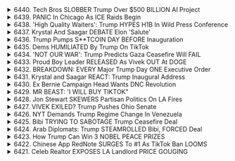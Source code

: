 <details>
<summary>6440. Tech Bros SLOBBER Trump Over $500 BILLION AI Project</summary><br>

<a href="https://www.youtube.com/watch?v=xrEVq6ZC10E" target="_blank">
    <img src="https://img.youtube.com/vi/xrEVq6ZC10E/maxresdefault.jpg" 
        alt="[Youtube]" width="200">
</a>

# Tech Bros SLOBBER Trump Over $500 BILLION AI Project


</details>

<details>
<summary>6439. PANIC In Chicago As ICE Raids Begin</summary><br>

<a href="https://www.youtube.com/watch?v=1QFXI4xk1Dc" target="_blank">
    <img src="https://img.youtube.com/vi/1QFXI4xk1Dc/maxresdefault.jpg" 
        alt="[Youtube]" width="200">
</a>

# PANIC In Chicago As ICE Raids Begin


</details>

<details>
<summary>6438. 'High Quality Waiters': Trump HYPES H1B In Wild Press Conference</summary><br>

<a href="https://www.youtube.com/watch?v=VUqTHM0vwbY" target="_blank">
    <img src="https://img.youtube.com/vi/VUqTHM0vwbY/maxresdefault.jpg" 
        alt="[Youtube]" width="200">
</a>

# 'High Quality Waiters': Trump HYPES H1B In Wild Press Conference


</details>

<details>
<summary>6437. Krystal And Saagar DEBATE Elon 'Salute'</summary><br>

<a href="https://www.youtube.com/watch?v=h8UsI9oPUMM" target="_blank">
    <img src="https://img.youtube.com/vi/h8UsI9oPUMM/maxresdefault.jpg" 
        alt="[Youtube]" width="200">
</a>

# Krystal And Saagar DEBATE Elon 'Salute'


</details>

<details>
<summary>6436. Trump Pumps S**TCOIN DAY BEFORE Inauguration</summary><br>

<a href="https://www.youtube.com/watch?v=7A3yspFh1h4" target="_blank">
    <img src="https://img.youtube.com/vi/7A3yspFh1h4/maxresdefault.jpg" 
        alt="[Youtube]" width="200">
</a>

# Trump Pumps S**TCOIN DAY BEFORE Inauguration


</details>

<details>
<summary>6435. Dems HUMILIATED By Trump On TikTok</summary><br>

<a href="https://www.youtube.com/watch?v=dRCB4BsH5Lw" target="_blank">
    <img src="https://img.youtube.com/vi/dRCB4BsH5Lw/maxresdefault.jpg" 
        alt="[Youtube]" width="200">
</a>

# Dems HUMILIATED By Trump On TikTok


</details>

<details>
<summary>6434. 'NOT OUR WAR': Trump Predicts Gaza Ceasefire Will FAIL</summary><br>

<a href="https://www.youtube.com/watch?v=UdLiSPWxIUs" target="_blank">
    <img src="https://img.youtube.com/vi/UdLiSPWxIUs/maxresdefault.jpg" 
        alt="[Youtube]" width="200">
</a>

# 'NOT OUR WAR': Trump Predicts Gaza Ceasefire Will FAIL


</details>

<details>
<summary>6433. Proud Boy Leader RELEASED As Vivek OUT At DOGE</summary><br>

<a href="https://www.youtube.com/watch?v=B4FmhD0VZpQ" target="_blank">
    <img src="https://img.youtube.com/vi/B4FmhD0VZpQ/maxresdefault.jpg" 
        alt="[Youtube]" width="200">
</a>

# Proud Boy Leader RELEASED As Vivek OUT At DOGE


</details>

<details>
<summary>6432. BREAKDOWN: EVERY Major Trump Day ONE Executive Order</summary><br>

<a href="https://www.youtube.com/watch?v=B8nO2qSSjjs" target="_blank">
    <img src="https://img.youtube.com/vi/B8nO2qSSjjs/maxresdefault.jpg" 
        alt="[Youtube]" width="200">
</a>

# BREAKDOWN: EVERY Major Trump Day ONE Executive Order


</details>

<details>
<summary>6431. Krystal and Saagar REACT: Trump Inaugural Address</summary><br>

<a href="https://www.youtube.com/watch?v=4z08Kz3Czic" target="_blank">
    <img src="https://img.youtube.com/vi/4z08Kz3Czic/maxresdefault.jpg" 
        alt="[Youtube]" width="200">
</a>

# Krystal and Saagar REACT: Trump Inaugural Address


</details>

<details>
<summary>6430. Ex Bernie Campaign Head Wants DNC Revolution</summary><br>

<a href="https://www.youtube.com/watch?v=V0TXIFSHHOc" target="_blank">
    <img src="https://img.youtube.com/vi/V0TXIFSHHOc/maxresdefault.jpg" 
        alt="[Youtube]" width="200">
</a>

# Ex Bernie Campaign Head Wants DNC Revolution


</details>

<details>
<summary>6429. MR BEAST: 'I WILL BUY TIKTOK"</summary><br>

<a href="https://www.youtube.com/watch?v=31QkLzr6-Bg" target="_blank">
    <img src="https://img.youtube.com/vi/31QkLzr6-Bg/maxresdefault.jpg" 
        alt="[Youtube]" width="200">
</a>

# MR BEAST: 'I WILL BUY TIKTOK"


</details>

<details>
<summary>6428. Jon Stewart SKEWERS Partisan Politics On LA Fires</summary><br>

<a href="https://www.youtube.com/watch?v=kx3wRaN22q4" target="_blank">
    <img src="https://img.youtube.com/vi/kx3wRaN22q4/maxresdefault.jpg" 
        alt="[Youtube]" width="200">
</a>

# Jon Stewart SKEWERS Partisan Politics On LA Fires


</details>

<details>
<summary>6427. VIVEK EXILED? Trump Pushes Ohio Senate</summary><br>

<a href="https://www.youtube.com/watch?v=sX3M_BRt_Zg" target="_blank">
    <img src="https://img.youtube.com/vi/sX3M_BRt_Zg/maxresdefault.jpg" 
        alt="[Youtube]" width="200">
</a>

# VIVEK EXILED? Trump Pushes Ohio Senate


</details>

<details>
<summary>6426. NYT Demands Trump Regime Change In Venezuela</summary><br>

<a href="https://www.youtube.com/watch?v=PcdCny5HnwU" target="_blank">
    <img src="https://img.youtube.com/vi/PcdCny5HnwU/maxresdefault.jpg" 
        alt="[Youtube]" width="200">
</a>

# NYT Demands Trump Regime Change In Venezuela


</details>

<details>
<summary>6425. Bibi TRYING TO SABOTAGE Trump Ceasefire Deal</summary><br>

<a href="https://www.youtube.com/watch?v=HQw0SGA_exc" target="_blank">
    <img src="https://img.youtube.com/vi/HQw0SGA_exc/maxresdefault.jpg" 
        alt="[Youtube]" width="200">
</a>

# Bibi TRYING TO SABOTAGE Trump Ceasefire Deal


</details>

<details>
<summary>6424. Arab Diplomats: Trump STEAMROLLED Bibi, FORCED Deal</summary><br>

<a href="https://www.youtube.com/watch?v=saG08zX-t1I" target="_blank">
    <img src="https://img.youtube.com/vi/saG08zX-t1I/maxresdefault.jpg" 
        alt="[Youtube]" width="200">
</a>

# Arab Diplomats: Trump STEAMROLLED Bibi, FORCED Deal


</details>

<details>
<summary>6423. How Trump Can Win 3 NOBEL PEACE PRIZES</summary><br>

<a href="https://www.youtube.com/watch?v=Q2pkgb2DU60" target="_blank">
    <img src="https://img.youtube.com/vi/Q2pkgb2DU60/maxresdefault.jpg" 
        alt="[Youtube]" width="200">
</a>

# How Trump Can Win 3 NOBEL PEACE PRIZES


</details>

<details>
<summary>6422. Chinese App RedNote SURGES To #1 As TikTok Ban LOOMS</summary><br>

<a href="https://www.youtube.com/watch?v=muvBlP3QVgw" target="_blank">
    <img src="https://img.youtube.com/vi/muvBlP3QVgw/maxresdefault.jpg" 
        alt="[Youtube]" width="200">
</a>

# Chinese App RedNote SURGES To #1 As TikTok Ban LOOMS


</details>

<details>
<summary>6421. Celeb Realtor EXPOSES LA Landlord PRICE GOUGING</summary><br>

<a href="https://www.youtube.com/watch?v=bRyNY9WlpV8" target="_blank">
    <img src="https://img.youtube.com/vi/bRyNY9WlpV8/maxresdefault.jpg" 
        alt="[Youtube]" width="200">
</a>

# Celeb Realtor EXPOSES LA Landlord PRICE GOUGING


</details>

